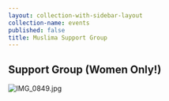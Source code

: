 ```yaml
---
layout: collection-with-sidebar-layout
collection-name: events
published: false
title: Muslima Support Group
---
```

## Support Group (Women Only!)

![IMG_0849.jpg]({{site.baseurl}}/media/IMG_0849.jpg)
